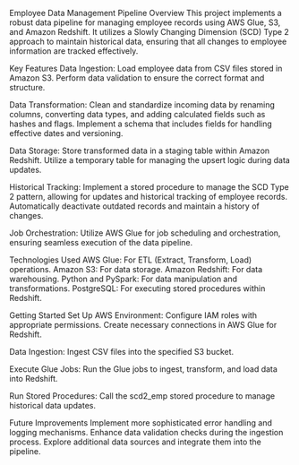 Employee Data Management Pipeline
Overview
This project implements a robust data pipeline for managing employee records using AWS Glue, S3, and Amazon Redshift. 
It utilizes a Slowly Changing Dimension (SCD) Type 2 approach to maintain historical data, ensuring that all changes to employee information are tracked effectively.

Key Features
Data Ingestion:
Load employee data from CSV files stored in Amazon S3.
Perform data validation to ensure the correct format and structure.

Data Transformation:
Clean and standardize incoming data by renaming columns, converting data types, and adding calculated fields such as hashes and flags.
Implement a schema that includes fields for handling effective dates and versioning.

Data Storage:
Store transformed data in a staging table within Amazon Redshift.
Utilize a temporary table for managing the upsert logic during data updates.

Historical Tracking:
Implement a stored procedure to manage the SCD Type 2 pattern, allowing for updates and historical tracking of employee records.
Automatically deactivate outdated records and maintain a history of changes.

Job Orchestration:
Utilize AWS Glue for job scheduling and orchestration, ensuring seamless execution of the data pipeline.

Technologies Used
AWS Glue: For ETL (Extract, Transform, Load) operations.
Amazon S3: For data storage.
Amazon Redshift: For data warehousing.
Python and PySpark: For data manipulation and transformations.
PostgreSQL: For executing stored procedures within Redshift.

Getting Started
Set Up AWS Environment:
Configure IAM roles with appropriate permissions.
Create necessary connections in AWS Glue for Redshift.

Data Ingestion:
Ingest CSV files into the specified S3 bucket.

Execute Glue Jobs:
Run the Glue jobs to ingest, transform, and load data into Redshift.

Run Stored Procedures:
Call the scd2_emp stored procedure to manage historical data updates.

Future Improvements
Implement more sophisticated error handling and logging mechanisms.
Enhance data validation checks during the ingestion process.
Explore additional data sources and integrate them into the pipeline.

